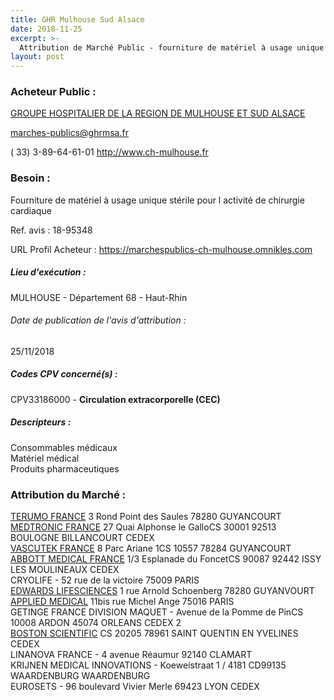 ```yaml
---
title: GHR Mulhouse Sud Alsace
date: 2018-11-25
excerpt: >-
  Attribution de Marché Public - fourniture de matériel à usage unique stérile pour l'activité de chirurgie cardiaque
layout: post
---
```


### Acheteur Public : 
<a href="/acheteur-32/siren-200046985"> GROUPE HOSPITALIER DE LA REGION DE MULHOUSE ET SUD ALSACE</a><br/>



marches-publics@ghrmsa.fr

( 33) 3-89-64-61-01
http://www.ch-mulhouse.fr
### Besoin :

Fourniture de matériel à usage unique stérile pour l activité de chirurgie cardiaque

Ref. avis : 18-95348

URL Profil Acheteur : https://marchespublics-ch-mulhouse.omnikles.com

##### Lieu d'exécution :

MULHOUSE - Département 68 - Haut-Rhin

###### Date de publication de l'avis d'attribution : 
25/11/2018

##### Codes CPV concerné(s) :
CPV33186000 - **Circulation extracorporelle (CEC)** <br/>

##### Descripteurs :
Consommables médicaux <br/>
Matériel médical <br/>
Produits pharmaceutiques <br/>

### Attribution du Marché :
<a href="/entreprise-253/siren-300573714"> TERUMO FRANCE</a>    3 Rond Point des Saules 78280 GUYANCOURT <br/>
<a href="/entreprise-268/siren-722008232"> MEDTRONIC FRANCE</a>    27 Quai Alphonse le GalloCS 30001 92513 BOULOGNE BILLANCOURT CEDEX <br/>
<a href="/entreprise-253/siren-309954956"> VASCUTEK FRANCE</a>    8 Parc Ariane 1CS 10557 78284 GUYANCOURT <br/>
<a href="/entreprise-258/siren-398043356"> ABBOTT MEDICAL FRANCE</a>    1/3 Esplanade du FoncetCS 90087 92442 ISSY LES MOULINEAUX CEDEX <br/>
CRYOLIFE - 52 rue de la victoire 75009 PARIS <br/>
<a href="/entreprise-261/siren-429487507"> EDWARDS LIFESCIENCES</a>    1 rue Arnold Schoenberg 78280 GUYANVOURT <br/>
<a href="/entreprise-264/siren-490755659"> APPLIED MEDICAL</a>    11bis rue Michel Ange 75016 PARIS <br/>
GETINGE FRANCE DIVISION MAQUET - Avenue de la Pomme de PinCS 10008 ARDON 45074 ORLEANS CEDEX 2 <br/>
<a href="/entreprise-255/siren-329938245"> BOSTON SCIENTIFIC</a>    CS 20205 78961 SAINT QUENTIN EN YVELINES CEDEX <br/>
LINANOVA FRANCE - 4 avenue Réaumur 92140 CLAMART <br/>
KRIJNEN MEDICAL INNOVATIONS - Koeweistraat 1 / 4181 CD99135 WAARDENBURG  WAARDENBURG <br/>
EUROSETS - 96 boulevard Vivier Merle 69423 LYON CEDEX <br/>
